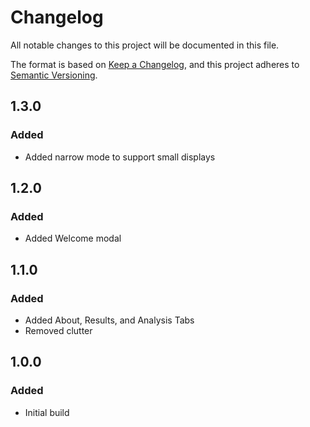 # Changelog

All notable changes to this project will be documented in this file.

The format is based on [Keep a Changelog](https://keepachangelog.com/en/1.0.0/),
and this project adheres to [Semantic Versioning](https://semver.org/).

## 1.3.0

### Added

- Added narrow mode to support small displays

## 1.2.0

### Added

- Added Welcome modal

## 1.1.0

### Added

- Added About, Results, and Analysis Tabs
- Removed clutter

## 1.0.0

### Added

- Initial build

